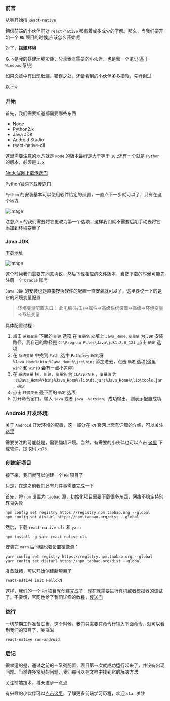 ### 前言

从零开始撸 `React-native`

相信前端的小伙伴们对 `react-native` 都有着或多或少的了解。那么，当我们要开始一个 `RN` 项目的时候,应该怎么开始呢

对了，**搭建环境**

以下是我的搭建环境实践，分享给有需要的小伙伴，也是留一个笔记(基于 `Windows` 系统)

如果文章中有出现纰漏、错误之处，还请看到的小伙伴多多指教，先行谢过

以下↓

### 开始

首先，我们需要知道都需要哪些东西

- Node
- Python2.x
- Java JDK
- Android Studio
- react-native-cli

这里需要注意的地方就是 `Node` 的版本最好是大于等于 `10` ;还有一个就是 `Python` 的版本，必须是 `2.x`

[Node官网下载传送门](https://nodejs.org/en/) 

[Python官网下载传送门](https://www.python.org/downloads/windows/)

`Python` 的安装基本可以使用软件给定的设置，一直点下一步就可以了，只有在这个地方

![image](https://raw.githubusercontent.com/Roamen/web-document/master/images/Python.png)

注意点 `x` 的我们需要将它更改为第一个选项，这样我们就不需要后期手动去将它添加到环境变量了


### Java JDK 

[下载地址](https://www.oracle.com/technetwork/java/javase/downloads/jdk8-downloads-2133151.html)

![image](https://raw.githubusercontent.com/Roamen/web-document/master/images/Java-JDK.png)

这个时候我们需要先同意协议，然后下载相应的文件版本，当然下载的时候可能先注册一个 `Oracle` 账号

`Java JDK` 的安装也是直接按照软件的配置一直安装就可以了，这里要说一下的是它的环境变量配置

> 环境变量配置入口： 此电脑(右击)=>属性=>高级系统设置=>高级=>环境变量=>系统变量

具体配置过程：

1. 点击 `系统变量` 下面的 `新建` 选项,在 `变量名` 处填上 `Java_Home`, `变量值` 为 `JDK` 安装路径，我自己的路径是 `C:\Program Files\Java\jdk1.8.0_121` ,点击 `确定` 选项
2. 在 `系统变量` 中找到 `Path` ,选中 `Path`点击 `新增`,将 `%Java_Home%\bin;%Java_Home%\jre\bin;` 添加进去，点击 `确定` 选项(这里 `win7` 和 `win10` 会有一点小差异)
3. 在 `系统变量` 栏，`新建`，`变量名` 为 `CLASSPATH` ，`变量值` 为 `.;%Java_Home%\bin;%Java_Home%\lib\dt.jar;%Java_Home%\lib\tools.jar`，`确定`
4. 点击 `环境变量` 最下面的 `确定` 选项
5. 打开命令窗口，输入 `java` 或者 `java -version`，成功输出，则表示配置成功

### Android 开发环境

关于 `Android` 开发环境的配置，这一部分在 `RN` 官网上面有详细的介绍，可以关注 [这里](https://reactnative.cn/docs/getting-started/)

需要关注的可能就是，需要翻墙环境。当然，有需要的小伙伴也可以点击 [这里](https://pan.baidu.com/s/1MuSDC5iHOtyOGP8YV1DlDw) 下载软件，提取码 `xg76`

### 创建新项目

接下来，我们就可以创建一个 `RN` 项目了

只是，在这之前我们还有几件事需要完成一下

首先，将 `npm` 设置为 `taobao` 源，初始化项目需要下载很多东西，网络不稳定特别容易失败

```npm
npm config set registry https://registry.npm.taobao.org --global
npm config set disturl https://npm.taobao.org/dist --global
```
然后，下载 `react-native-cli` 和 `yarn`

```npm
npm install -g yarn react-native-cli
```

安装完 `yarn` 后同理也要设置镜像源：

```npm
yarn config set registry https://registry.npm.taobao.org --global
yarn config set disturl https://npm.taobao.org/dist --global
```

准备就绪，可以开始创建新项目了

```npm
react-native init HelloRN
```

这样，我们的一个 `RN` 项目就创建完成了，现在就需要进行真机或者模拟器的调试了。不要慌，官网也给了我们详细的教程，[传送门](https://reactnative.cn/docs/getting-started/)

### 运行

一切前期工作准备妥当，这个时候，我们只需要在命令行输入下面命令，就可以看到我们的项目了，美滋滋

```npm 
react-native run-android
```

### 后记

很幸运的是，通过之前的一系列配置，项目第一次就成功运行起来了，并没有出现问题。当然许多常见的问题，我们都可以在文档中找到它的解决方法

关注前端技术，每天进步一点点

有兴趣的小伙伴可以[点击这里](https://github.com/Roamen/web-document)，了解更多前端学习历程，欢迎 `star` 关注

